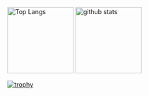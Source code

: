 <p align="left"> 
  <img alt="Top Langs" height="150px" src="https://github-readme-stats.vercel.app/api/top-langs/?username=tensey3&layout=compact&show_icons=true&theme=onedark" />
  <img alt="github stats" height="150px" src="https://github-readme-stats.vercel.app/api?username=tensey3&theme=onedark&show_icons=ture" />
</p>

[![trophy](https://github-profile-trophy.vercel.app/?username=tensey3&theme=onedark&column=7
)](https://github.com/ryo-ma/github-profile-trophy)
